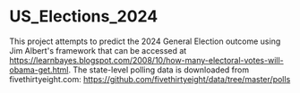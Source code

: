 # US_Elections_2024
This project attempts to predict the 2024 General Election outcome using Jim Albert's framework that can be accessed at https://learnbayes.blogspot.com/2008/10/how-many-electoral-votes-will-obama-get.html. The state-level polling data is downloaded from fivethirtyeight.com: https://github.com/fivethirtyeight/data/tree/master/polls